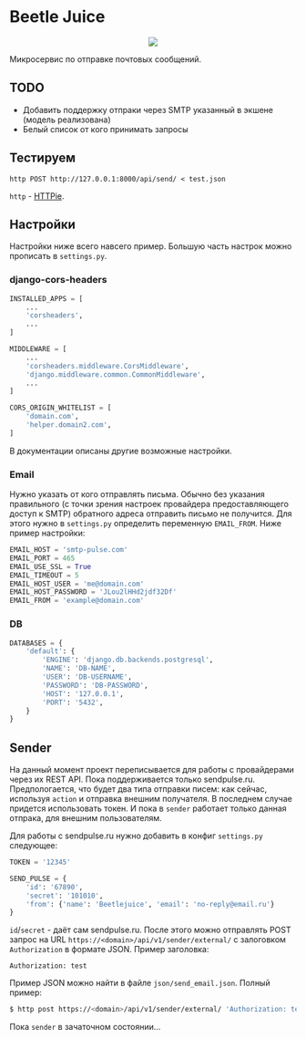 # Beetle Juice

<p align="center">
    <img src="https://cloud.githubusercontent.com/assets/9702154/20746262/1f0b29e4-b6f6-11e6-8b09-72470fea38d8.png" />
</p>

Микросервис по отправке почтовых сообщений.

## TODO

- Добавить поддержку отпраки через SMTP указанный в экшене (модель реализована)
- Белый список от кого принимать запросы

## Тестируем

```
http POST http://127.0.0.1:8000/api/send/ < test.json
```

`http` - [HTTPie](https://httpie.org/).


## Настройки

Настройки ниже всего навсего пример. Большую часть настрок можно прописать в `settings.py`.

### django-cors-headers

```python
INSTALLED_APPS = [
    ...
    'corsheaders',
    ...
]

MIDDLEWARE = [
    ...
    'corsheaders.middleware.CorsMiddleware',
    'django.middleware.common.CommonMiddleware',
    ...
]

CORS_ORIGIN_WHITELIST = [
    'domain.com',
    'helper.domain2.com',
]
```

В документации описаны другие возможные настройки.


### Email

Нужно указать от кого отправлять письма. Обычно без указания правильного (с точки зрения настроек провайдера предоставляющего доступ к SMTP) обратного адреса отправить письмо не получится. Для этого нужно в `settings.py` определить переменную `EMAIL_FROM`. Ниже пример настройки:

```python
EMAIL_HOST = 'smtp-pulse.com'
EMAIL_PORT = 465
EMAIL_USE_SSL = True
EMAIL_TIMEOUT = 5
EMAIL_HOST_USER = 'me@domain.com'
EMAIL_HOST_PASSWORD = 'JLou2lHHd2jdf32Df'
EMAIL_FROM = 'example@domain.com'
```

### DB

```python
DATABASES = {
    'default': {
        'ENGINE': 'django.db.backends.postgresql',
        'NAME': 'DB-NAME',
        'USER': 'DB-USERNAME',
        'PASSWORD': 'DB-PASSWORD',
        'HOST': '127.0.0.1',
        'PORT': '5432',
    }
}
```

## Sender

На данный момент проект переписывается для работы с провайдерами через их REST API. Пока поддерживается только sendpulse.ru. Предпологается, что будет два типа отправки писем: как сейчас, используя `action` и отправка внешним получателя. В последнем случае придется использовать токен. И пока в `sender` работает только данная отпрака, для внешним пользователям.

Для работы с sendpulse.ru нужно добавить в конфиг `settings.py` следующее:

```python
TOKEN = '12345'

SEND_PULSE = {
    'id': '67890',
    'secret': '101010',
    'from': {'name': 'Beetlejuice', 'email': 'no-reply@email.ru'}
}
```

`id`/`secret` - даёт сам sendpulse.ru. После этого можно отправлять POST запрос на URL `https://<domain>/api/v1/sender/external/` с залоговком `Authorization` в формате JSON. Пример заголовка:

```
Authorization: test
```

Пример JSON можно найти в файле `json/send_email.json`. Полный пример:

```bash
$ http post https://<domain>/api/v1/sender/external/ 'Authorization: test' < json/send_email.json
```

Пока `sender` в зачаточном состоянии...
